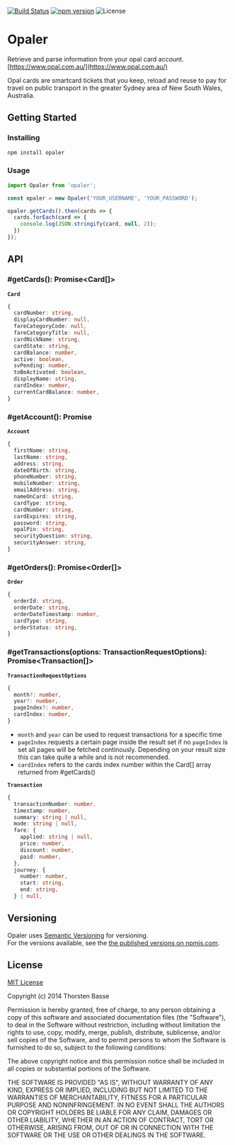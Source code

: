 [![Build Status](https://travis-ci.org/tbasse/opaler.svg?branch=master)](https://travis-ci.org/tbasse/opaler) [![npm version](https://badge.fury.io/js/opaler.svg)](https://badge.fury.io/js/opaler) ![License](https://img.shields.io/npm/l/opaler.svg)

# Opaler

Retrieve and parse information from your opal card account.  
[https://www.opal.com.au/](https://www.opal.com.au/)

Opal cards are smartcard tickets that you keep, reload and reuse to pay for travel on public transport in the greater Sydney area of New South Wales, Australia.  

## Getting Started

### Installing

```bash
npm install opaler
```

### Usage

```typescript
import Opaler from 'opaler';

const opaler = new Opaler('YOUR_USERNAME', 'YOUR_PASSWORD');

opaler.getCards().then(cards => {
  cards.forEach(card => {
    console.log(JSON.stringify(card, null, 2));
  })
});
```

## API

### #getCards(): Promise<Card[]>

**`Card`**
```typescript
{
  cardNumber: string,
  displayCardNumber: null,
  fareCategoryCode: null,
  fareCategoryTitle: null,
  cardNickName: string,
  cardState: string,
  cardBalance: number,
  active: boolean,
  svPending: number,
  toBeActivated: boolean,
  displayName: string,
  cardIndex: number,
  currentCardBalance: number,
}
```

### #getAccount(): Promise<Account>

**`Account`**
```typescript
{
  firstName: string,
  lastName: string,
  address: string,
  dateOfBirth: string,
  phoneNumber: string,
  mobileNumber: string,
  emailAddress: string,
  nameOnCard: string,
  cardType: string,
  cardNumber: string,
  cardExpires: string,
  password: string,
  opalPin: string,
  securityQuestion: string,
  securityAnswer: string,
}
```

### #getOrders(): Promise<Order[]>

**`Order`**
```typescript
{
  orderId: string,
  orderDate: string,
  orderDateTimestamp: number,
  cardType: string,
  orderStatus: string,
}
```

### #getTransactions(options: TransactionRequestOptions): Promise<Transaction[]>

**`TransactionRequestOptions`**
```typescript
{
  month?: number,
  year?: number,
  pageIndex?: number,
  cardIndex: number,
}
```

- `month` and `year` can be used to request transactions for a specific time
- `pageIndex` requests a certain page inside the result set
if no `pageIndex` is set all pages will be fetched continously. Depending on your result size this can take quite a while and is not recommended.
- `cardIndex` refers to the cards index number within the Card[] array returned from #getCards()


**`Transaction`**
```typescript
{
  transactionNumber: number,
  timestamp: number,
  summary: string | null,
  mode: string | null,
  fare: {
    applied: string | null,
    price: number,
    discount: number,
    paid: number,
  },
  journey: {
    number: number,
    start: string,
    end: string,
  } | null,

```

## Versioning

Opaler uses [Semantic Versioning](http://semver.org/) for versioning.  
For the versions available, see the [the published versions on npmjs.com](https://www.npmjs.com/package/opaler). 

## License

[MIT License](https://tldrlegal.com/license/mit-license)

Copyright (c) 2014 Thorsten Basse

Permission is hereby granted, free of charge, to any person obtaining a copy of this software and associated documentation files (the "Software"), to deal in the Software without restriction, including without limitation the rights to use, copy, modify, merge, publish, distribute, sublicense, and/or sell copies of the Software, and to permit persons to whom the Software is furnished to do so, subject to the following conditions:

The above copyright notice and this permission notice shall be included in all copies or substantial portions of the Software.

THE SOFTWARE IS PROVIDED "AS IS", WITHOUT WARRANTY OF ANY KIND, EXPRESS OR IMPLIED, INCLUDING BUT NOT LIMITED TO THE WARRANTIES OF MERCHANTABILITY, FITNESS FOR A PARTICULAR PURPOSE AND NONINFRINGEMENT. IN NO EVENT SHALL THE AUTHORS OR COPYRIGHT HOLDERS BE LIABLE FOR ANY CLAIM, DAMAGES OR OTHER LIABILITY, WHETHER IN AN ACTION OF CONTRACT, TORT OR OTHERWISE, ARISING FROM, OUT OF OR IN CONNECTION WITH THE SOFTWARE OR THE USE OR OTHER DEALINGS IN THE SOFTWARE.

